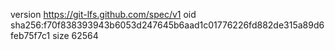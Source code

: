 version https://git-lfs.github.com/spec/v1
oid sha256:f70f838393943b6053d247645b6aad1c01776226fd882de315a89d6feb75f7c1
size 62564
